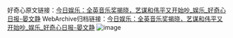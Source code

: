 好奇心原文链接：[今日娱乐：全英音乐奖揭晓，艺谋和伟平又开始吵_娱乐_好奇心日报-晏文静](https://www.qdaily.com/articles/6873.html)
WebArchive归档链接：[今日娱乐：全英音乐奖揭晓，艺谋和伟平又开始吵_娱乐_好奇心日报-晏文静](http://web.archive.org/web/20190623171505/https://www.qdaily.com/articles/6873.html)
![image](http://ww3.sinaimg.cn/large/007d5XDply1g3wb7viinyj30u033vkfk)
